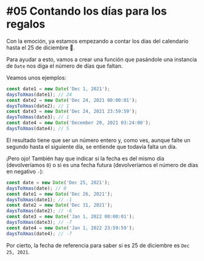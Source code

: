 # \#05 Contando los días para los regalos

Con la emoción, ya estamos empezando a contar los días del calendario hasta el 25 de diciembre 📆.

Para ayudar a esto, vamos a crear una función que pasándole una instancia de `Date` nos diga el número de días que faltan.

Veamos unos ejemplos:

```javascript
const date1 = new Date('Dec 1, 2021');
daysToXmas(date1); // 24
const date2 = new Date('Dec 24, 2021 00:00:01');
daysToXmas(date2); // 1
const date3 = new Date('Dec 24, 2021 23:59:59');
daysToXmas(date3); // 1
const date4 = new Date('December 20, 2021 03:24:00');
daysToXmas(date4); // 5
```

El resultado tiene que ser un número entero y, como ves, aunque falte un segundo hasta el siguiente día, se entiende que todavía falta un día.

¡Pero ojo! También hay que indicar si la fecha es del mismo día (devolveríamos `0`) o si es una fecha futura (devolveríamos el número de días en negativo `-`):

```javascript
const date = new Date('Dec 25, 2021');
daysToXmas(date); // 0
const date1 = new Date('Dec 26, 2021');
daysToXmas(date1); // -1
const date2 = new Date('Dec 31, 2021');
daysToXmas(date2); // -6
const date3 = new Date('Jan 1, 2022 00:00:01');
daysToXmas(date3); // -7
const date4 = new Date('Jan 1, 2022 23:59:59');
daysToXmas(date4); // -7
```

Por cierto, la fecha de referencia para saber si es 25 de diciembre es `Dec 25, 2021`.
